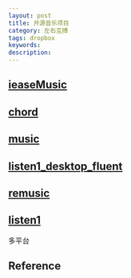 ```yaml
---
layout: post
title: 开源音乐项目
category: 左右互搏
tags: dropbox
keywords: 
description: 
---
```


## [ieaseMusic](https://github.com/trazyn/ieaseMusic)

## [chord](https://github.com/PeterDing/chord)

## [music](https://github.com/sunzongzheng/music)

## [listen1_desktop_fluent](https://github.com/reycn/listen1_desktop_fluent)

## [remusic](https://github.com/aa112901/remusic)

## [listen1](https://github.com/listen1)

多平台

## Reference

